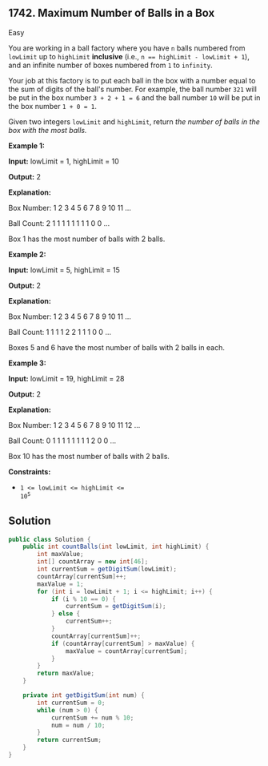 ## 1742\. Maximum Number of Balls in a Box

Easy

You are working in a ball factory where you have `n` balls numbered from `lowLimit` up to `highLimit` **inclusive** (i.e., `n == highLimit - lowLimit + 1`), and an infinite number of boxes numbered from `1` to `infinity`.

Your job at this factory is to put each ball in the box with a number equal to the sum of digits of the ball's number. For example, the ball number `321` will be put in the box number `3 + 2 + 1 = 6` and the ball number `10` will be put in the box number `1 + 0 = 1`.

Given two integers `lowLimit` and `highLimit`, return _the number of balls in the box with the most balls._

**Example 1:**

**Input:** lowLimit = 1, highLimit = 10

**Output:** 2

**Explanation:** 

Box Number: 1 2 3 4 5 6 7 8 9 10 11 ...

Ball Count: 2 1 1 1 1 1 1 1 1 0 0 ... 

Box 1 has the most number of balls with 2 balls.

**Example 2:**

**Input:** lowLimit = 5, highLimit = 15

**Output:** 2

**Explanation:** 

Box Number: 1 2 3 4 5 6 7 8 9 10 11 ...

Ball Count: 1 1 1 1 2 2 1 1 1 0 0 ... 

Boxes 5 and 6 have the most number of balls with 2 balls in each.

**Example 3:**

**Input:** lowLimit = 19, highLimit = 28

**Output:** 2

**Explanation:**

Box Number: 1 2 3 4 5 6 7 8 9 10 11 12 ... 

Ball Count: 0 1 1 1 1 1 1 1 1 2 0 0 ... 

Box 10 has the most number of balls with 2 balls.

**Constraints:**

*   <code>1 <= lowLimit <= highLimit <= 10<sup>5</sup></code>

## Solution

```java
public class Solution {
    public int countBalls(int lowLimit, int highLimit) {
        int maxValue;
        int[] countArray = new int[46];
        int currentSum = getDigitSum(lowLimit);
        countArray[currentSum]++;
        maxValue = 1;
        for (int i = lowLimit + 1; i <= highLimit; i++) {
            if (i % 10 == 0) {
                currentSum = getDigitSum(i);
            } else {
                currentSum++;
            }
            countArray[currentSum]++;
            if (countArray[currentSum] > maxValue) {
                maxValue = countArray[currentSum];
            }
        }
        return maxValue;
    }

    private int getDigitSum(int num) {
        int currentSum = 0;
        while (num > 0) {
            currentSum += num % 10;
            num = num / 10;
        }
        return currentSum;
    }
}
```